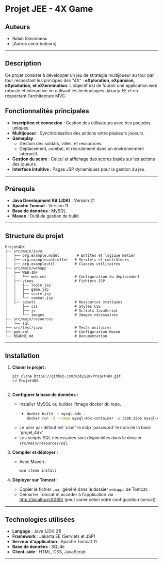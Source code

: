 
# **Projet JEE - 4X Game**
## **Auteurs**
- Robin Simonneau
- [Autres contributeurs]

---
## **Description**
Ce projet consiste à développer un jeu de stratégie multijoueur au tour par tour respectant les principes des "4X" : **eXploration, eXpansion, eXploitation, et eXtermination**. L'objectif est de fournir une application web robuste et interactive en utilisant les technologies Jakarta EE et en respectant l'architecture MVC.

## **Fonctionnalités principales**
- **Inscription et connexion** : Gestion des utilisateurs avec des pseudos uniques.
- **Multijoueur** : Synchronisation des actions entre plusieurs joueurs.
- **Gameplay** :
  - Gestion des soldats, villes, et ressources.
  - Déplacement, combat, et recrutement dans un environnement interactif.
- **Gestion du score** : Calcul et affichage des scores basés sur les actions des joueurs.
- **Interface intuitive** : Pages JSP dynamiques pour la gestion du jeu.

---

## **Prérequis**
- **Java Development Kit (JDK)** : Version 21
- **Apache Tomcat** : Version 11
- **Base de données** : MySQL
- **Maven** : Outil de gestion de build

---

## **Structure du projet**
```plaintext
Projet4DX
├── src/main/java
│   ├── org.example.model        # Entités et logique métier
│   ├── org.examplecontroller   # Servlets et contrôleurs
│   ├── org.exampleutil         # Classes utilitaires
├── src/main/webapp
│   ├── WEB-INF
│   │   └── web.xml             # Configuration du déploiement
│   ├── views                   # Fichiers JSP
│   │   ├── login.jsp
│   │   ├── game.jsp
│   │   ├── score.jsp
│   │   └── combat.jsp
│   ├── assets                  # Ressources statiques
│       ├── css                 # Styles CSS
│       ├── js                  # Scripts JavaScript
│       └── images              # Images nécessaires
├── src/main/resources
│   └── sql   
├── src/test/java               # Tests unitaires
├── pom.xml                     # Configuration Maven
└── README.md                   # Documentation
```

---

## **Installation**
1. **Cloner le projet :**
   ```bash
   git clone https://github.com/Rob1Sim/Projet4DX.git
   cd Projet4DX
  

2. **Configurer la base de données :**
   - Installer MySQL ou builder l'image docker du repo.
     - ```bash 
       docker build -t mysql-4dx . 
       docker run -d --name mysql-4dx-container -p 3306:3306 mysql-4dx
       ```
   - Le user par défaut est 'user' le mdp 'password' le nom de la base 'projet_4dx'
   - Les scripts SQL nécessaires sont disponibles dans le dossier `src/main/resources/sql`.



3. **Compiler et déployer :**
   - Avec Maven :
     ```bash
     mvn clean install
     ```

4. **Déployer sur Tomcat :**
   - Copier le fichier `.war` généré dans le dossier `webapps` de Tomcat.
   - Démarrer Tomcat et accéder à l'application via [http://localhost:8080/](http://localhost:8080/) (peut varier celon votre configuration tomcat).

---

## **Technologies utilisées**
- **Langage** : Java (JDK 21)
- **Framework** : Jakarta EE (Servlets et JSP)
- **Serveur d'application** : Apache Tomcat 11
- **Base de données** : SQLite
- **Client-side** : HTML, CSS, JavaScript

---




